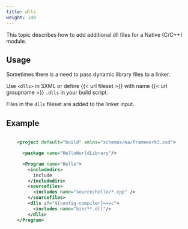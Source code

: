 ```yaml
---
title: dlls
weight: 140
---
```


This topic describes how to add additional dll files for a Native (C/C++) module.

## Usage ##

Sometimes there is a need to pass dynamic library files to a linker.

Use `<dlls>`  in SXML or define {{< url fileset >}} with name {{< url groupname >}} `.dlls` in your build script.

Files in the `dlls` fileset are added to the linker input.

## Example ##


```xml

    <project default="build" xmlns="schemas/ea/framework3.xsd">

      <package name="HelloWorldLibrary"/>

      <Program name="Hello">
        <includedirs>
          include
        </includedirs>
        <sourcefiles>
          <includes name="source/hello/*.cpp" />
        </sourcefiles>
        <dlls if="${config-compiler}==vc">
          <includes name="bin/**.dll"/>
        </dlls>
    </Program>

```
